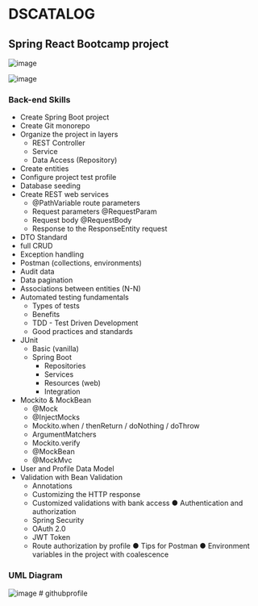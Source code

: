 # DSCATALOG

## Spring React Bootcamp project

![image](https://user-images.githubusercontent.com/95655712/190936412-8b3a3bf9-cfe7-4f4f-92c8-030f49f74737.png)

![image](https://user-images.githubusercontent.com/95655712/190936569-5a8e25c0-d9cb-43ad-81a5-f859225e3162.png)


### Back-end Skills

- Create Spring Boot project
- Create Git monorepo
- Organize the project in layers
  - REST Controller
  - Service
  - Data Access (Repository)
- Create entities
- Configure project test profile
- Database seeding
- Create REST web services
  - @PathVariable route parameters
  - Request parameters @RequestParam
  - Request body @RequestBody
  - Response to the ResponseEntity<T> request
- DTO Standard
- full CRUD
- Exception handling
- Postman (collections, environments)
- Audit data
- Data pagination
- Associations between entities (N-N)
- Automated testing fundamentals
  - Types of tests
  - Benefits
  - TDD - Test Driven Development
  - Good practices and standards
- JUnit
  - Basic (vanilla)
  - Spring Boot
    - Repositories
    - Services
    - Resources (web)
    - Integration
- Mockito & MockBean
  - @Mock
  - @InjectMocks
  - Mockito.when / thenReturn / doNothing / doThrow
  - ArgumentMatchers
  - Mockito.verify
  - @MockBean
  - @MockMvc
- User and Profile Data Model
- Validation with Bean Validation
  - Annotations
  - Customizing the HTTP response
  - Customized validations with bank access
● Authentication and authorization
  - Spring Security
  - OAuth 2.0
  - JWT Token
  - Route authorization by profile
● Tips for Postman
● Environment variables in the project with coalescence

### UML Diagram

![image](https://user-images.githubusercontent.com/95655712/184515609-4855c6f3-0e5c-457f-8ff7-40c4edd144c3.png)
#   g i t h u b p r o f i l e  
 